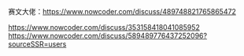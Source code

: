 赛文大佬：https://www.nowcoder.com/discuss/489748821765865472

https://www.nowcoder.com/discuss/353158418041085952
https://www.nowcoder.com/discuss/589489776437252096?sourceSSR=users